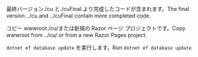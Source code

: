 <span data-ttu-id="21020-101">最終バージョン./cu と./cuFinal より完成したコードが含まれます。</span><span class="sxs-lookup"><span data-stu-id="21020-101">The final version ../cu and ../cuFinal contain more completed code.</span></span>

<span data-ttu-id="21020-102">コピー wwwroot./cu/または新規の Razor ページ プロジェクトです。</span><span class="sxs-lookup"><span data-stu-id="21020-102">Copy wwwroot from ../cu/ or from a new Razor Pages project.</span></span>

<span data-ttu-id="21020-103">`dotnet ef database update` を実行します。</span><span class="sxs-lookup"><span data-stu-id="21020-103">Run `dotnet ef database update`</span></span>